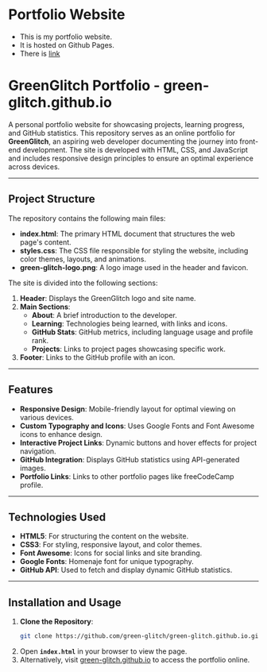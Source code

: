 # Portfolio Website
- This is my portfolio website. 
- It is hosted on Github Pages. 
- There is [link](https://green-glitch.github.io/)

# GreenGlitch Portfolio - green-glitch.github.io

A personal portfolio website for showcasing projects, learning progress, and GitHub statistics. This repository serves as an online portfolio for **GreenGlitch**, an aspiring web developer documenting the journey into front-end development. The site is developed with HTML, CSS, and JavaScript and includes responsive design principles to ensure an optimal experience across devices.

---

## Project Structure

The repository contains the following main files:
- **index.html**: The primary HTML document that structures the web page's content.
- **styles.css**: The CSS file responsible for styling the website, including color themes, layouts, and animations.
- **green-glitch-logo.png**: A logo image used in the header and favicon.

The site is divided into the following sections:
1. **Header**: Displays the GreenGlitch logo and site name.
2. **Main Sections**:
   - **About**: A brief introduction to the developer.
   - **Learning**: Technologies being learned, with links and icons.
   - **GitHub Stats**: GitHub metrics, including language usage and profile rank.
   - **Projects**: Links to project pages showcasing specific work.
3. **Footer**: Links to the GitHub profile with an icon.

---

## Features

- **Responsive Design**: Mobile-friendly layout for optimal viewing on various devices.
- **Custom Typography and Icons**: Uses Google Fonts and Font Awesome icons to enhance design.
- **Interactive Project Links**: Dynamic buttons and hover effects for project navigation.
- **GitHub Integration**: Displays GitHub statistics using API-generated images.
- **Portfolio Links**: Links to other portfolio pages like freeCodeCamp profile.

---

## Technologies Used

- **HTML5**: For structuring the content on the website.
- **CSS3**: For styling, responsive layout, and color themes.
- **Font Awesome**: Icons for social links and site branding.
- **Google Fonts**: Homenaje font for unique typography.
- **GitHub API**: Used to fetch and display dynamic GitHub statistics.

---

## Installation and Usage

1. **Clone the Repository**:
   ```bash
   git clone https://github.com/green-glitch/green-glitch.github.io.git
2. Open **`index.html`** in your browser to view the page.
3. Alternatively, visit [green-glitch.github.io](https://green-glitch.github.io/) to access the portfolio online.